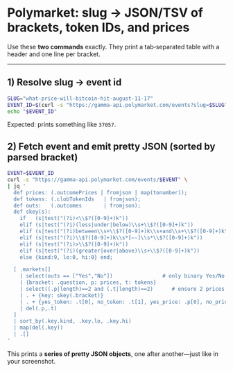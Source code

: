 # Polymarket: slug → JSON/TSV of brackets, token IDs, and prices

Use these **two commands** exactly. They print a tab‑separated table with a header and one line per bracket.

---

## 1) Resolve slug → event id

```bash
SLUG="what-price-will-bitcoin-hit-august-11-17"
EVENT_ID=$(curl -s "https://gamma-api.polymarket.com/events?slug=$SLUG" | jq -r '.[0].id')
echo "$EVENT_ID"
```

Expected: prints something like `37057`.

## 2) Fetch event and emit **pretty JSON** (sorted by parsed bracket)

```bash
EVENT=$EVENT_ID
curl -s "https://gamma-api.polymarket.com/events/$EVENT" \
| jq '
  def prices: (.outcomePrices | fromjson | map(tonumber));
  def tokens: (.clobTokenIds   | fromjson);
  def outs:   (.outcomes       | fromjson);
  def skey(s):
    if   (s|test("(?i)<\\$?([0-9]+)k"))                                      then (s|capture("(?i)<\\$?(?<n>[0-9]+)k")                              | {kind:0, lo:(.n|tonumber), hi:0})
    elif (s|test("(?i)(less|under|below)\\s+\\$?([0-9]+)k"))                 then (s|capture("(?i)(?:less|under|below)\\s+\\$?(?<n>[0-9]+)k")     | {kind:0, lo:(.n|tonumber), hi:0})
    elif (s|test("(?i)between\\s+\\$?([0-9]+)k\\s+and\\s+\\$?([0-9]+)k")) then (s|capture("(?i)between\\s+\\$?(?<a>[0-9]+)k\\s+and\\s+\\$?(?<b>[0-9]+)k") | {kind:1, lo:(.a|tonumber), hi:(.b|tonumber)})
    elif (s|test("(?i)\\$?([0-9]+)k\\s*[–-]\\s*\\$?([0-9]+)k"))            then (s|capture("(?i)\\$?(?<a>[0-9]+)k\\s*[–-]\\s*\\$?(?<b>[0-9]+)k") | {kind:1, lo:(.a|tonumber), hi:(.b|tonumber)})
    elif (s|test("(?i)>\\$?([0-9]+)k"))                                       then (s|capture("(?i)>\\$?(?<n>[0-9]+)k")                             | {kind:2, lo:(.n|tonumber), hi:0})
    elif (s|test("(?i)(greater|over|above)\\s+\\$?([0-9]+)k"))               then (s|capture("(?i)(?:greater|over|above)\\s+\\$?(?<n>[0-9]+)k")   | {kind:2, lo:(.n|tonumber), hi:0})
    else {kind:9, lo:0, hi:0} end;

  [ .markets[]
    | select(outs == ["Yes","No"])                # only binary Yes/No
    | {bracket: .question, p: prices, t: tokens}
    | select((.p|length)==2 and (.t|length)==2)      # ensure 2 prices & 2 tokens
    | . + {key: skey(.bracket)}
    | . + {yes_token: .t[0], no_token: .t[1], yes_price: .p[0], no_price: .p[1]}
    | del(.p,.t)
  ]
  | sort_by(.key.kind, .key.lo, .key.hi)
  | map(del(.key))
  | .[]
'
```

This prints a **series of pretty JSON objects**, one after another—just like in your screenshot.

